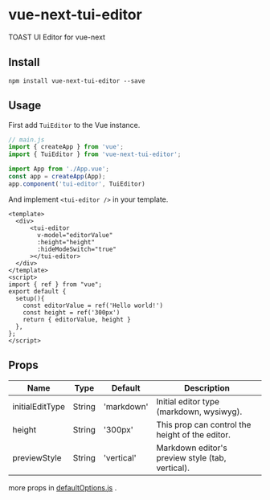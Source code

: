 # vue-next-tui-editor
TOAST UI Editor for vue-next

## Install

```
npm install vue-next-tui-editor --save
```

## Usage

First add `TuiEditor` to the Vue instance.

```javascript
// main.js
import { createApp } from 'vue';
import { TuiEditor } from 'vue-next-tui-editor';

import App from './App.vue';
const app = createApp(App);
app.component('tui-editor', TuiEditor)
```

And implement `<tui-editor />` in your template.

```vue
<template>
  <div>
      <tui-editor
        v-model="editorValue"
        :height="height"
        :hideModeSwitch="true"
      ></tui-editor>
  </div>
</template>
<script>
import { ref } from "vue";
export default {
  setup(){
    const editorValue = ref('Hello world!')
    const height = ref('300px')
    return { editorValue, height }
  },
};
</script>
```


## Props 

| Name            | Type   | Default                    | Description                                               |
| --------------- | ------ | -------------------------- | --------------------------------------------------------- |
| initialEditType | String | 'markdown'                 | Initial editor type (markdown, wysiwyg).                   |
| height          | String | '300px'                    | This prop can control the height of the editor.           |
| previewStyle    | String | 'vertical'                 | Markdown editor's preview style (tab, vertical).           |

more props in [defaultOptions.js](./src/defaultOptions.js) .